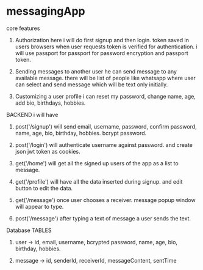 # messagingApp
core features 
1) Authorization
    here i will do first signup and then login. token saved in users browsers when user requests token is verified for authentication.
    i will use passport for passport for password encryption and passport token.

2) Sending messages to another user
    he can send message to any available message. 
    there will be list of people like whatsapp where user can select and send message which will be text only initially.

3) Customizing a user profile
    i can reset my password, change name, age, add bio, birthdays, hobbies.

BACKEND 
i will have 
1) post('/signup') 
    will send email, username, password, confirm password, name, age, bio, birthday, hobbies.
    bcrypt password.

2) post('/login')
    will authenticate username against password.
    and create json jwt token as cookies.

3) get('/home')
    will get all the signed up users of the app as a list to message.
    
4) get('/profile')
    will have all the data inserted during signup. and edit button to edit the data.

5) get('/message')
    once user chooses a receiver. message popup window will appear to type.

6) post('/message')
    after typing a text of message a user sends the text.

Database
    TABLES 
1) user -> id, email, username, bcrypted password, name, age, bio, birthday, hobbies.

2) message -> id, senderId, receiverId, messageContent, sentTime